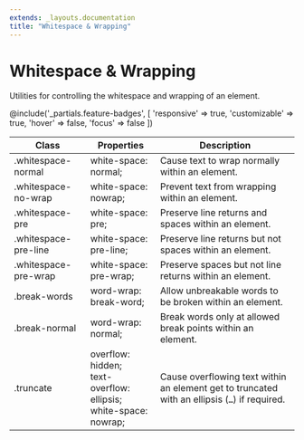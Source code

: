 ```yaml
---
extends: _layouts.documentation
title: "Whitespace & Wrapping"
---
```


# Whitespace & Wrapping

<div class="text-xl text-slate-light mb-4">
    Utilities for controlling the whitespace and wrapping of an element.
</div>

@include('_partials.feature-badges', [
    'responsive' => true,
    'customizable' => true,
    'hover' => false,
    'focus' => false
])

<div class="border-t border-grey-lighter">
    <table class="w-full text-left" style="border-collapse: collapse;">
        <thead>
          <tr>
              <th class="text-sm font-semibold text-grey-darker p-2 bg-grey-lightest">Class</th>
              <th class="text-sm font-semibold text-grey-darker p-2 bg-grey-lightest">Properties</th>
              <th class="text-sm font-semibold text-grey-darker p-2 bg-grey-lightest">Description</th>
          </tr>
        </thead>
        <tbody class="align-baseline">
            <tr>
                <td class="p-2 border-t border-smoke font-mono text-xs text-purple-dark whitespace-no-wrap">.whitespace-normal</td>
                <td class="p-2 border-t border-smoke font-mono text-xs text-blue-dark whitespace-no-wrap">white-space: normal;</td>
                <td class="p-2 border-t border-smoke text-sm text-grey-darker">Cause text to wrap normally within an element.</td>
            </tr>
            <tr>
                <td class="p-2 border-t border-smoke font-mono text-xs text-purple-dark whitespace-no-wrap">.whitespace-no-wrap</td>
                <td class="p-2 border-t border-smoke font-mono text-xs text-blue-dark whitespace-no-wrap">white-space: nowrap;</td>
                <td class="p-2 border-t border-smoke text-sm text-grey-darker">Prevent text from wrapping within an element.</td>
            </tr>
            <tr>
                <td class="p-2 border-t border-smoke font-mono text-xs text-purple-dark whitespace-no-wrap">.whitespace-pre</td>
                <td class="p-2 border-t border-smoke font-mono text-xs text-blue-dark whitespace-no-wrap">white-space: pre;</td>
                <td class="p-2 border-t border-smoke text-sm text-grey-darker">Preserve line returns and spaces within an element.</td>
            </tr>
            <tr>
                <td class="p-2 border-t border-smoke font-mono text-xs text-purple-dark whitespace-no-wrap">.whitespace-pre-line</td>
                <td class="p-2 border-t border-smoke font-mono text-xs text-blue-dark whitespace-no-wrap">white-space: pre-line;</td>
                <td class="p-2 border-t border-smoke text-sm text-grey-darker">Preserve line returns but not spaces within an element.</td>
            </tr>
            <tr>
                <td class="p-2 border-t border-smoke font-mono text-xs text-purple-dark whitespace-no-wrap">.whitespace-pre-wrap</td>
                <td class="p-2 border-t border-smoke font-mono text-xs text-blue-dark whitespace-no-wrap">white-space: pre-wrap;</td>
                <td class="p-2 border-t border-smoke text-sm text-grey-darker">Preserve spaces but not line returns within an element.</td>
            </tr>
            <tr>
                <td class="p-2 border-t border-smoke font-mono text-xs text-purple-dark whitespace-no-wrap">.break-words</td>
                <td class="p-2 border-t border-smoke font-mono text-xs text-blue-dark whitespace-no-wrap">word-wrap: break-word;</td>
                <td class="p-2 border-t border-smoke text-sm text-grey-darker">Allow unbreakable words to be broken within an element.</td>
            </tr>
            <tr>
                <td class="p-2 border-t border-smoke font-mono text-xs text-purple-dark whitespace-no-wrap">.break-normal</td>
                <td class="p-2 border-t border-smoke font-mono text-xs text-blue-dark whitespace-no-wrap">word-wrap: normal;</td>
                <td class="p-2 border-t border-smoke text-sm text-grey-darker">Break words only at allowed break points within an element.</td>
            </tr>
            <tr>
                <td class="p-2 border-t border-smoke font-mono text-xs text-purple-dark whitespace-no-wrap">.truncate</td>
                <td class="p-2 border-t border-smoke font-mono text-xs text-blue-dark whitespace-no-wrap">
                    overflow: hidden;<br>
                    text-overflow: ellipsis;<br>
                    white-space: nowrap;<br>
                </td>
                <td class="p-2 border-t border-smoke text-sm text-grey-darker">Cause overflowing text within an element get to truncated with an ellipsis (<code>…</code>) if required.</td>
            </tr>
        </tbody>
    </table>
</div>
